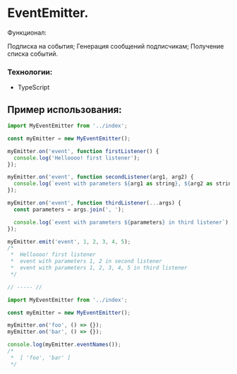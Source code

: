 # EventEmitter.

Функционал:

Подписка на события;
Генерация сообщений подписчикам;
Получение списка событий.

### Технологии:

- TypeScript

## Пример использования:
```js
import MyEventEmitter from '../index';

const myEmitter = new MyEventEmitter();

myEmitter.on('event', function firstListener() {
  console.log('Helloooo! first listener');
});

myEmitter.on('event', function secondListener(arg1, arg2) {
  console.log(`event with parameters ${arg1 as string}, ${arg2 as string} in second listener`);
});

myEmitter.on('event', function thirdListener(...args) {
  const parameters = args.join(', ');

  console.log(`event with parameters ${parameters} in third listener`);
});

myEmitter.emit('event', 1, 2, 3, 4, 5);
/*
 *  Helloooo! first listener
 *  event with parameters 1, 2 in second listener
 *  event with parameters 1, 2, 3, 4, 5 in third listener
 */

// ----- //

import MyEventEmitter from '../index';

const myEmitter = new MyEventEmitter();

myEmitter.on('foo', () => {});
myEmitter.on('bar', () => {});

console.log(myEmitter.eventNames());
/*
 *  [ 'foo', 'bar' ]
 */
```
